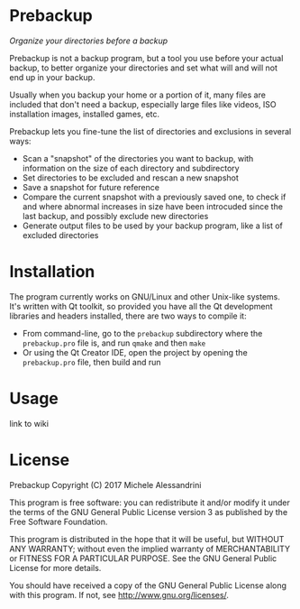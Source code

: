 Prebackup
=========

_Organize your directories before a backup_

Prebackup is not a backup program, but a tool you use before
your actual backup, to better organize your directories and
set what will and will not end up in your backup.

Usually when you backup your home or a portion of it, many files
are included that don't need a backup, especially large files
like videos, ISO installation images, installed games, etc.

Prebackup lets you fine-tune the list of directories and
exclusions in several ways:
- Scan a "snapshot" of the directories you want to backup,
  with information on the size of each directory and subdirectory
- Set directories to be excluded and rescan a new snapshot
- Save a snapshot for future reference
- Compare the current snapshot with a previously saved one,
  to check if and where abnormal increases in size have been
  introcuded since the last backup, and possibly exclude new
  directories
- Generate output files to be used by your backup program,
  like a list of excluded directories


Installation
============

The program currently works on GNU/Linux and other Unix-like
systems. It's written with Qt toolkit, so provided you have all
the Qt development libraries and headers installed, there are
two ways to compile it:
- From command-line, go to the `prebackup` subdirectory where
  the `prebackup.pro` file is, and run `qmake` and then `make`
- Or using the Qt Creator IDE, open the project by opening the
  `prebackup.pro` file, then build and run


Usage
=====

link to wiki


License
=======

Prebackup
Copyright (C) 2017  Michele Alessandrini

This program is free software: you can redistribute it and/or modify
it under the terms of the GNU General Public License version 3
as published by the Free Software Foundation.

This program is distributed in the hope that it will be useful,
but WITHOUT ANY WARRANTY; without even the implied warranty of
MERCHANTABILITY or FITNESS FOR A PARTICULAR PURPOSE.  See the
GNU General Public License for more details.

You should have received a copy of the GNU General Public License
along with this program.  If not, see <http://www.gnu.org/licenses/>.

